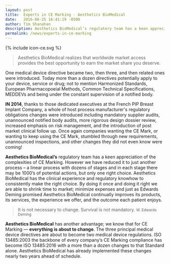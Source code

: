 ```yaml
---
layout: post
title:  Experts in CE Marking - Aesthetics BioMedical
date:   2016-06-25 16:41:19 -0500
author: Tim Shanahan
description: Aesthetics BioMedical’s regulatory team has a keen appreciation of the complexities of CE Marking. However we have reduced it to just another process – a linear process with dozens of stages and in each stage there may be 1000’s of potential actions, but only one right choice.
permalink: /news/experts-in-ce-marking
---
```


<div class="pull-right max-width-100">
	{% include icon-ce.svg %}
</div>

> Aesthetics BioMedical realizes that worldwide market access provides the best opportunity to earn the market share you deserve.

<div class="clearfix"></div>


One medical device directive became two, then three, and then related ones were introduced. Today more than a dozen directives potentially apply to your device, service or drug; not to mention Harmonized Standards, European Pharmacopoeial Methods, Common Technical Specifications, MEDDEVs and being under the constant supervision of a notified body.

__IN 2014__, thanks to those dedicated executives at the French PIP Breast Implant Company, a whole of host process manufacturer's regulatory obligations changes were introduced including mandatory supplier audits, unannounced notified body audits, more rigorous design dossier review, increased emphasis on risk management, and the introduction of post market clinical follow up. Once again companies wanting the CE Mark, or wanting to keep using the CE Mark, stumbled through new requirements, unannounced inspections, and other changes they did not even know were coming!

__Aesthetics BioMedical’s__ regulatory team has a keen appreciation of the complexities of CE Marking. However we have reduced it to just another process – a linear process with dozens of stages and in each stage there may be 1000’s of potential actions, but only one right choice. Aesthetics BioMedical has the clinical experience and regulatory knowhow to consistently make the right choice. By doing it once and doing it right we are able to shrink time to market; minimize expenses and just as Edwards Deming promised Aesthetics BioMedical continually improves its products, its services, the experience we offer, and the outcome each patient enjoys.

> It is not necessary to change.
> Survival is not mandatory.
> <small>W. Edwards Deming</small>

__Aesthetics BioMedical__ has another advantage; we know that for CE Marking — __everything is about to change__. The three principal medical device directives are about to become two medical device regulations. ISO 13485:2003 the backbone of every company’s CE Marking compliance has become ISO 13485:2016 with a more than a dozen changes to that Standard alone. Aesthetics BioMedical has already implemented these changes nearly two years ahead of schedule.